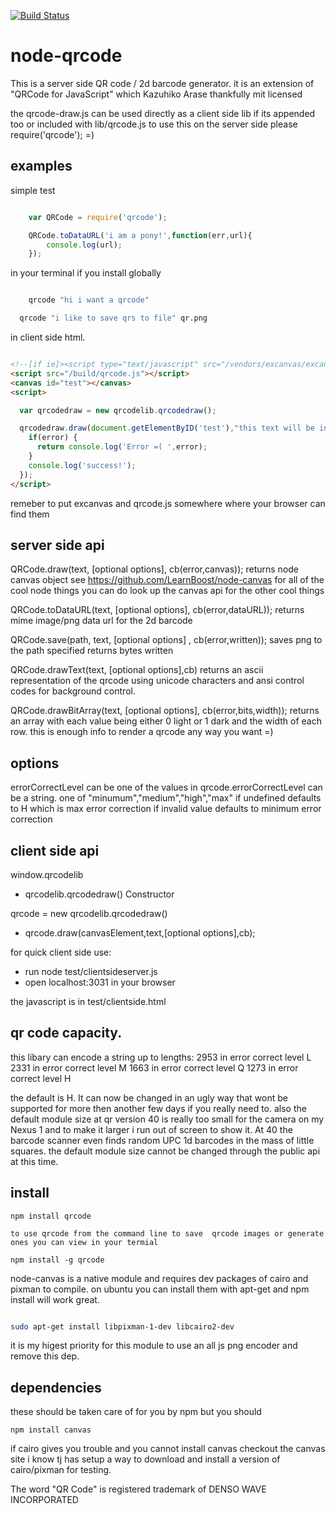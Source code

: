 [![Build Status](https://secure.travis-ci.org/soldair/node-qrcode.png)](http://travis-ci.org/soldair/node-qrcode)


node-qrcode
===========


This is a server side QR code / 2d barcode generator.
it is an extension of "QRCode for JavaScript" which Kazuhiko Arase thankfully mit licensed

the qrcode-draw.js can be used  directly as a client side lib if its appended too or included with lib/qrcode.js
to use this on the server side please require('qrcode'); =)

examples
--------
simple test

```js

	var QRCode = require('qrcode');

	QRCode.toDataURL('i am a pony!',function(err,url){
		console.log(url);
	});

```
in your terminal if you install globally

```sh

	qrcode "hi i want a qrcode"

  qrcode "i like to save qrs to file" qr.png


```

in client side html. 

```html

<!--[if ie]><script type="text/javascript" src="/vendors/excanvas/excanvas.js"></script><![endif]-->
<script src="/build/qrcode.js"></script>
<canvas id="test"></canvas>
<script>

  var qrcodedraw = new qrcodelib.qrcodedraw();

  qrcodedraw.draw(document.getElementByID('test'),"this text will be in the code!",function(error,canvas){
    if(error) {
      return console.log('Error =( ',error);
    }
    console.log('success!');
  });
</script>

```

remeber to put excanvas and qrcode.js somewhere where your browser can find them

server side api
---------------

  QRCode.draw(text, [optional options], cb(error,canvas));
    returns node canvas object see https://github.com/LearnBoost/node-canvas for all of the cool node things you can do
    look up the canvas api for the other cool things

  QRCode.toDataURL(text, [optional options], cb(error,dataURL));
    returns mime image/png data url for the 2d barcode 

  QRCode.save(path, text, [optional options] , cb(error,written));
    saves png to the path specified returns bytes written

  QRCode.drawText(text, [optional options],cb)
    returns an ascii representation of the qrcode using unicode characters and ansi control codes for background control.

  QRCode.drawBitArray(text, [optional options], cb(error,bits,width));
    returns an array with each value being either 0 light or 1 dark and the width of each row.
    this is enough info to render a qrcode any way you want =)

options
---------

  errorCorrectLevel
    can be one of the values in qrcode.errorCorrectLevel
    can be a string. one of  "minumum","medium","high","max"
    if undefined defaults to H which is max error correction
    if invalid value defaults to minimum error correction

client side api
---------------

window.qrcodelib
  - qrcodelib.qrcodedraw() Constructor

qrcode = new qrcodelib.qrcodedraw()
  - qrcode.draw(canvasElement,text,[optional options],cb);


for quick client side use:

- run node test/clientsideserver.js
- open localhost:3031 in your browser

the javascript is in test/clientside.html

qr code capacity.
-----------------

this libary can encode a string up to lengths:
2953 in error correct level L
2331 in error correct level M
1663 in error correct level Q
1273 in error correct level H

the default is H. 
It can now be changed in an ugly way that wont be supported for more then another few days if you really need to.
also the default module size at qr version 40 is really too small for the camera on my Nexus 1 and to make it larger i run out of screen to show it. At 40 the barcode scanner even finds random UPC 1d barcodes in the mass of little squares.
the default module size cannot be changed through the public api at this time.

install
-------

	npm install qrcode

	to use qrcode from the command line to save  qrcode images or generate ones you can view in your termial

	npm install -g qrcode 


  node-canvas is a native module and requires dev packages of cairo and pixman to compile. 
  on ubuntu you can install them with apt-get and npm install will work great.

  ```sh
  
  sudo apt-get install libpixman-1-dev libcairo2-dev
  ```
  
  it is my higest priority for this module to use an all js png encoder and remove this dep.


dependencies
------------
these should be taken care of for you by npm but you should

	npm install canvas

if cairo gives you trouble and you cannot install canvas checkout the canvas site i know tj has setup a way to download and install a version of cairo/pixman for testing.

The word "QR Code" is registered trademark of 
DENSO WAVE INCORPORATED
